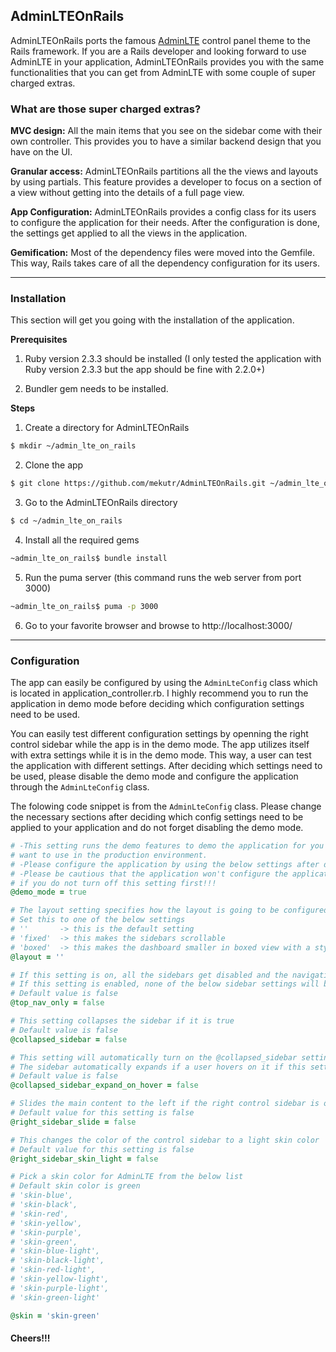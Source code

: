 ## AdminLTEOnRails

AdminLTEOnRails ports the famous [AdminLTE](https://github.com/almasaeed2010/AdminLTE) control panel theme to the Rails framework. If you are a Rails developer and looking forward to use AdminLTE in your application, AdminLTEOnRails provides you with the same functionalities that you can get from AdminLTE with some couple of super charged extras.

### What are those super charged extras?

**MVC design:** All the main items that you see on the sidebar come with their own controller. This provides you to have a similar backend design that you have on the UI.

**Granular access:** AdminLTEOnRails partitions all the the views and layouts by using partials. This feature provides a developer to focus on a section of a view without getting into the details of a full page view.

**App Configuration:** AdminLTEOnRails provides a config class for its users to configure the application for their needs. After the configuration is done, the settings get applied to all the views in the application.

**Gemification:** Most of the dependency files were moved into the Gemfile. This way, Rails takes care of all the dependency configuration for its users.

---

### Installation

This section will get you going with the installation of the application.

**Prerequisites**

1. Ruby version 2.3.3 should be installed (I only tested the application with Ruby version 2.3.3 but the app should be fine with 2.2.0+)

2. Bundler gem needs to be installed.

**Steps**

1. Create a directory for AdminLTEOnRails

```sh
$ mkdir ~/admin_lte_on_rails
```

2. Clone the app

```sh
$ git clone https://github.com/mekutr/AdminLTEOnRails.git ~/admin_lte_on_rails
```

3. Go to the AdminLTEOnRails directory

```sh
$ cd ~/admin_lte_on_rails
```

4. Install all the required gems

```sh
~admin_lte_on_rails$ bundle install
```

5. Run the puma server (this command runs the web server from port 3000) 

```sh
~admin_lte_on_rails$ puma -p 3000
```

6. Go to your favorite browser and browse to http://localhost:3000/

---

### Configuration

The app can easily be configured by using the `AdminLteConfig` class which is located in application_controller.rb. I highly recommend you to run the application in demo mode before deciding which configuration settings need to be used.

You can easily test different configuration settings by openning the right control sidebar while the app is in the demo mode. The app utilizes itself with extra settings while it is in the demo mode. This way, a user can test the application with different settings. After deciding which settings need to be used, please disable the demo mode and configure the application through the `AdminLteConfig` class.

The folowing code snippet is from the `AdminLteConfig` class. Please change the necessary sections after deciding which config settings need to be applied to your application and do not forget disabling the demo mode.

```ruby
# -This setting runs the demo features to demo the application for you to decide the configuration settings that you
# want to use in the production environment.
# -Please configure the application by using the below settings after demoing the application
# -Please be cautious that the application won't configure the application with your settings
# if you do not turn off this setting first!!!
@demo_mode = true

# The layout setting specifies how the layout is going to be configured
# Set this to one of the below settings
# ''       -> this is the default setting
# 'fixed'  -> this makes the sidebars scrollable
# 'boxed'  -> this makes the dashboard smaller in boxed view with a stylish background
@layout = ''

# If this setting is on, all the sidebars get disabled and the navigation gets moved to the top navigation bar
# If this setting is enabled, none of the below sidebar settings will be concerned
# Default value is false
@top_nav_only = false

# This setting collapses the sidebar if it is true
# Default value is false
@collapsed_sidebar = false

# This setting will automatically turn on the @collapsed_sidebar setting
# The sidebar automatically expands if a user hovers on it if this setting is on
# Default value is false
@collapsed_sidebar_expand_on_hover = false

# Slides the main content to the left if the right control sidebar is opened
# Default value for this setting is false
@right_sidebar_slide = false

# This changes the color of the control sidebar to a light skin color
# Default value for this setting is false
@right_sidebar_skin_light = false

# Pick a skin color for AdminLTE from the below list
# Default skin color is green
# 'skin-blue',
# 'skin-black',
# 'skin-red',
# 'skin-yellow',
# 'skin-purple',
# 'skin-green',
# 'skin-blue-light',
# 'skin-black-light',
# 'skin-red-light',
# 'skin-yellow-light',
# 'skin-purple-light',
# 'skin-green-light'

@skin = 'skin-green'
```

#### Cheers!!!
